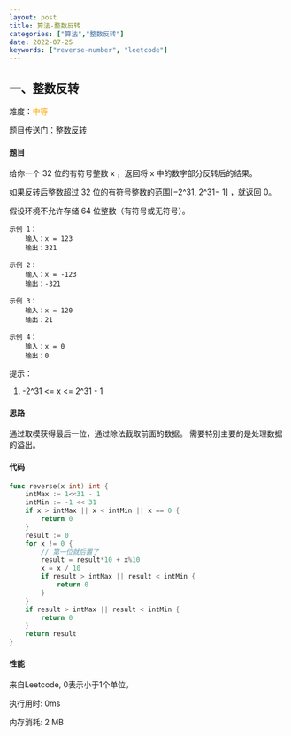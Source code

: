 ```yaml
---
layout: post
title: 算法-整数反转
categories: ["算法","整数反转"]
date: 2022-07-25
keywords: ["reverse-number", "leetcode"]
---
```


## 一、整数反转

难度：<span style="color:orange">中等</span>

题目传送门：[整数反转](https://leetcode.cn/problems/reverse-integer/)

#### 题目

给你一个 32 位的有符号整数 x ，返回将 x 中的数字部分反转后的结果。

如果反转后整数超过 32 位的有符号整数的范围[−2^31, 2^31− 1] ，就返回 0。

假设环境不允许存储 64 位整数（有符号或无符号）。


```text
示例 1：
    输入：x = 123
    输出：321

示例 2：
    输入：x = -123
    输出：-321

示例 3：
    输入：x = 120
    输出：21

示例 4：
    输入：x = 0
    输出：0
```

提示：

1. -2^31 <= x <= 2^31 - 1

#### 思路

通过取模获得最后一位，通过除法截取前面的数据。 需要特别主要的是处理数据的溢出。

#### 代码

```go
func reverse(x int) int {
	intMax := 1<<31 - 1
	intMin := -1 << 31
	if x > intMax || x < intMin || x == 0 {
		return 0
	}
	result := 0
	for x != 0 {
		// 第一位就后置了
		result = result*10 + x%10
		x = x / 10
		if result > intMax || result < intMin {
			return 0
		}
	}
	if result > intMax || result < intMin {
		return 0
	}
	return result
}
```

#### 性能

来自Leetcode, 0表示小于1个单位。

<div>
    <dl>执行用时: 0ms</dl>
    <dl>内存消耗: 2 MB</dl>
</div>

